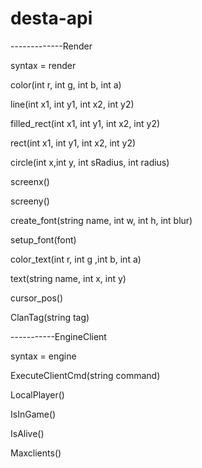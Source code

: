 # desta-api
-------------Render

syntax = render

color(int r, int g, int b, int a)

line(int x1, int y1, int x2, int y2)

filled_rect(int x1, int y1, int x2, int y2)

rect(int x1, int y1, int x2, int y2)

circle(int x,int y, int sRadius, int radius)

screenx()

screeny()

create_font(string name, int w, int h, int blur)

setup_font(font)

color_text(int r, int g ,int b, int a)

text(string name, int x, int y)

cursor_pos()

ClanTag(string tag)




-----------EngineClient

syntax = engine

ExecuteClientCmd(string command)

LocalPlayer()

IsInGame()

IsAlive()

Maxclients()
